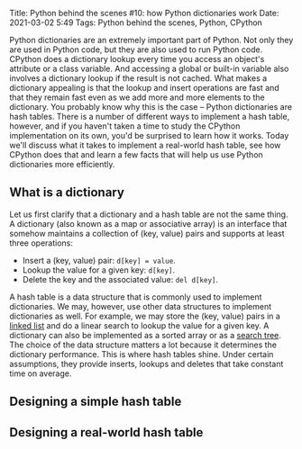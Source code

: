 Title: Python behind the scenes #10: how Python dictionaries work
Date: 2021-03-02 5:49
Tags: Python behind the scenes, Python, CPython

Python dictionaries are an extremely important part of Python. Not only they are used in Python code, but they are also used to run Python code. CPython does a dictionary lookup every time you access an object's attribute or a class variable. And accessing a global or built-in variable also involves a dictionary lookup if the result is not cached. What makes a dictionary appealing is that the lookup and insert operations are fast and that they remain fast even as we add more and more elements to the dictionary. You probably know why this is the case – Python dictionaries are hash tables. There is a number of different ways to implement a hash table, however, and if you haven't taken a time to study the CPython implementation on its own, you'd be surprised to learn how it works. Today we'll discuss what it takes to implement a real-world hash table, see how CPython does that and learn a few facts that will help us use Python dictionaries more efficiently.

## What is a dictionary

Let us first clarify that a dictionary and a hash table are not the same thing. A dictionary (also known as a map or associative array) is an interface that somehow maintains a collection of (key, value) pairs and supports at least three operations:

* Insert a (key, value) pair: `d[key] = value`.
* Lookup the value for a given key: `d[key]`.
* Delete the key and the associated value: `del d[key]`.

A hash table is a data structure that is commonly used to implement dictionaries. We may, however, use other data structures to implement dictionaries as well. For example, we may store the (key, value) pairs in a [linked list](https://en.wikipedia.org/wiki/Linked_list) and do a linear search to lookup the value for a given key. A dictionary can also be implemented as a sorted array or as a [search tree](https://en.wikipedia.org/wiki/Search_tree). The choice of the data structure matters a lot because it determines the dictionary performance. This is where hash tables shine. Under certain assumptions, they provide inserts, lookups and deletes that take constant time on average.

## Designing a simple hash table



## Designing a real-world hash table

